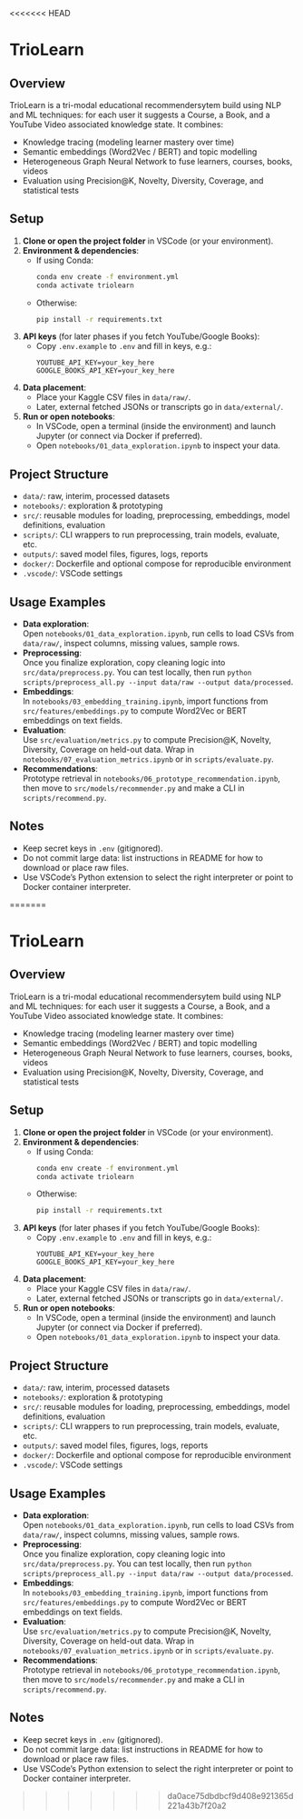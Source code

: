 <<<<<<< HEAD
# TrioLearn

## Overview
TrioLearn is a tri-modal educational recommendersytem build using NLP and ML techniques: for each user it suggests a Course, a Book, and a YouTube Video associated knowledge state. It combines:
- Knowledge tracing (modeling learner mastery over time)
- Semantic embeddings (Word2Vec / BERT) and topic modelling
- Heterogeneous Graph Neural Network to fuse learners, courses, books, videos
- Evaluation using Precision@K, Novelty, Diversity, Coverage, and statistical tests

## Setup

1. **Clone or open the project folder** in VSCode (or your environment).
2. **Environment & dependencies**:
   - If using Conda:  
     ```bash
     conda env create -f environment.yml
     conda activate triolearn
     ```
   - Otherwise:  
     ```bash
     pip install -r requirements.txt
     ```
3. **API keys** (for later phases if you fetch YouTube/Google Books):  
   - Copy `.env.example` to `.env` and fill in keys, e.g.:  
     ```
     YOUTUBE_API_KEY=your_key_here
     GOOGLE_BOOKS_API_KEY=your_key_here
     ```
4. **Data placement**:
   - Place your Kaggle CSV files in `data/raw/`.
   - Later, external fetched JSONs or transcripts go in `data/external/`.
5. **Run or open notebooks**:
   - In VSCode, open a terminal (inside the environment) and launch Jupyter (or connect via Docker if preferred).
   - Open `notebooks/01_data_exploration.ipynb` to inspect your data.

## Project Structure
- `data/`: raw, interim, processed datasets
- `notebooks/`: exploration & prototyping
- `src/`: reusable modules for loading, preprocessing, embeddings, model definitions, evaluation
- `scripts/`: CLI wrappers to run preprocessing, train models, evaluate, etc.
- `outputs/`: saved model files, figures, logs, reports
- `docker/`: Dockerfile and optional compose for reproducible environment
- `.vscode/`: VSCode settings

## Usage Examples

- **Data exploration**:  
  Open `notebooks/01_data_exploration.ipynb`, run cells to load CSVs from `data/raw/`, inspect columns, missing values, sample rows.
- **Preprocessing**:  
  Once you finalize exploration, copy cleaning logic into `src/data/preprocess.py`. You can test locally, then run `python scripts/preprocess_all.py --input data/raw --output data/processed`.
- **Embeddings**:  
  In `notebooks/03_embedding_training.ipynb`, import functions from `src/features/embeddings.py` to compute Word2Vec or BERT embeddings on text fields.
- **Evaluation**:  
  Use `src/evaluation/metrics.py` to compute Precision@K, Novelty, Diversity, Coverage on held-out data. Wrap in `notebooks/07_evaluation_metrics.ipynb` or in `scripts/evaluate.py`.
- **Recommendations**:  
  Prototype retrieval in `notebooks/06_prototype_recommendation.ipynb`, then move to `src/models/recommender.py` and make a CLI in `scripts/recommend.py`.

## Notes
- Keep secret keys in `.env` (gitignored).
- Do not commit large data: list instructions in README for how to download or place raw files.
- Use VSCode’s Python extension to select the right interpreter or point to Docker container interpreter.

=======
# TrioLearn

## Overview
TrioLearn is a tri-modal educational recommendersytem build using NLP and ML techniques: for each user it suggests a Course, a Book, and a YouTube Video associated knowledge state. It combines:
- Knowledge tracing (modeling learner mastery over time)
- Semantic embeddings (Word2Vec / BERT) and topic modelling
- Heterogeneous Graph Neural Network to fuse learners, courses, books, videos
- Evaluation using Precision@K, Novelty, Diversity, Coverage, and statistical tests

## Setup

1. **Clone or open the project folder** in VSCode (or your environment).
2. **Environment & dependencies**:
   - If using Conda:  
     ```bash
     conda env create -f environment.yml
     conda activate triolearn
     ```
   - Otherwise:  
     ```bash
     pip install -r requirements.txt
     ```
3. **API keys** (for later phases if you fetch YouTube/Google Books):  
   - Copy `.env.example` to `.env` and fill in keys, e.g.:  
     ```
     YOUTUBE_API_KEY=your_key_here
     GOOGLE_BOOKS_API_KEY=your_key_here
     ```
4. **Data placement**:
   - Place your Kaggle CSV files in `data/raw/`.
   - Later, external fetched JSONs or transcripts go in `data/external/`.
5. **Run or open notebooks**:
   - In VSCode, open a terminal (inside the environment) and launch Jupyter (or connect via Docker if preferred).
   - Open `notebooks/01_data_exploration.ipynb` to inspect your data.

## Project Structure
- `data/`: raw, interim, processed datasets
- `notebooks/`: exploration & prototyping
- `src/`: reusable modules for loading, preprocessing, embeddings, model definitions, evaluation
- `scripts/`: CLI wrappers to run preprocessing, train models, evaluate, etc.
- `outputs/`: saved model files, figures, logs, reports
- `docker/`: Dockerfile and optional compose for reproducible environment
- `.vscode/`: VSCode settings

## Usage Examples

- **Data exploration**:  
  Open `notebooks/01_data_exploration.ipynb`, run cells to load CSVs from `data/raw/`, inspect columns, missing values, sample rows.
- **Preprocessing**:  
  Once you finalize exploration, copy cleaning logic into `src/data/preprocess.py`. You can test locally, then run `python scripts/preprocess_all.py --input data/raw --output data/processed`.
- **Embeddings**:  
  In `notebooks/03_embedding_training.ipynb`, import functions from `src/features/embeddings.py` to compute Word2Vec or BERT embeddings on text fields.
- **Evaluation**:  
  Use `src/evaluation/metrics.py` to compute Precision@K, Novelty, Diversity, Coverage on held-out data. Wrap in `notebooks/07_evaluation_metrics.ipynb` or in `scripts/evaluate.py`.
- **Recommendations**:  
  Prototype retrieval in `notebooks/06_prototype_recommendation.ipynb`, then move to `src/models/recommender.py` and make a CLI in `scripts/recommend.py`.

## Notes
- Keep secret keys in `.env` (gitignored).
- Do not commit large data: list instructions in README for how to download or place raw files.
- Use VSCode’s Python extension to select the right interpreter or point to Docker container interpreter.

>>>>>>> da0ace75dbdbcf9d408e921365d221a43b7f20a2
